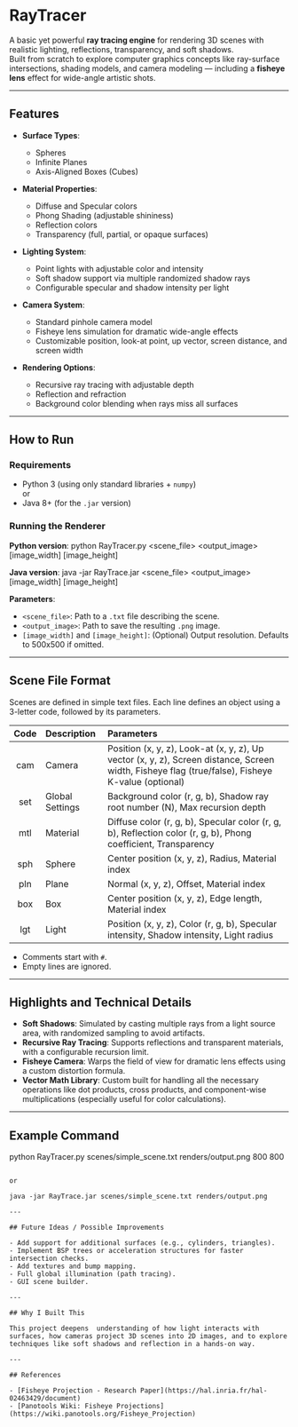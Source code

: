
# RayTracer

A basic yet powerful **ray tracing engine** for rendering 3D scenes with realistic lighting, reflections, transparency, and soft shadows.  
Built from scratch to explore computer graphics concepts like ray-surface intersections, shading models, and camera modeling — including a **fisheye lens** effect for wide-angle artistic shots.

---

## Features

- **Surface Types**:
  - Spheres
  - Infinite Planes
  - Axis-Aligned Boxes (Cubes)

- **Material Properties**:
  - Diffuse and Specular colors
  - Phong Shading (adjustable shininess)
  - Reflection colors
  - Transparency (full, partial, or opaque surfaces)

- **Lighting System**:
  - Point lights with adjustable color and intensity
  - Soft shadow support via multiple randomized shadow rays
  - Configurable specular and shadow intensity per light

- **Camera System**:
  - Standard pinhole camera model
  - Fisheye lens simulation for dramatic wide-angle effects
  - Customizable position, look-at point, up vector, screen distance, and screen width

- **Rendering Options**:
  - Recursive ray tracing with adjustable depth
  - Reflection and refraction
  - Background color blending when rays miss all surfaces

---

## How to Run

### Requirements

- Python 3 (using only standard libraries + `numpy`)  
  or
- Java 8+ (for the `.jar` version)

### Running the Renderer

**Python version**:
python RayTracer.py <scene_file> <output_image> [image_width] [image_height]

**Java version**:
java -jar RayTrace.jar <scene_file> <output_image> [image_width] [image_height]

**Parameters**:
- `<scene_file>`: Path to a `.txt` file describing the scene.
- `<output_image>`: Path to save the resulting `.png` image.
- `[image_width]` and `[image_height]`: (Optional) Output resolution. Defaults to 500x500 if omitted.

---

## Scene File Format

Scenes are defined in simple text files. Each line defines an object using a 3-letter code, followed by its parameters.

| Code | Description | Parameters |
|:----:|:------------|:-----------|
| cam | Camera | Position (x, y, z), Look-at (x, y, z), Up vector (x, y, z), Screen distance, Screen width, Fisheye flag (true/false), Fisheye K-value (optional) |
| set | Global Settings | Background color (r, g, b), Shadow ray root number (N), Max recursion depth |
| mtl | Material | Diffuse color (r, g, b), Specular color (r, g, b), Reflection color (r, g, b), Phong coefficient, Transparency |
| sph | Sphere | Center position (x, y, z), Radius, Material index |
| pln | Plane | Normal (x, y, z), Offset, Material index |
| box | Box | Center position (x, y, z), Edge length, Material index |
| lgt | Light | Position (x, y, z), Color (r, g, b), Specular intensity, Shadow intensity, Light radius |

- Comments start with `#`.
- Empty lines are ignored.

---

## Highlights and Technical Details

- **Soft Shadows**: Simulated by casting multiple rays from a light source area, with randomized sampling to avoid artifacts.
- **Recursive Ray Tracing**: Supports reflections and transparent materials, with a configurable recursion limit.
- **Fisheye Camera**: Warps the field of view for dramatic lens effects using a custom distortion formula.
- **Vector Math Library**: Custom built for handling all the necessary operations like dot products, cross products, and component-wise multiplications (especially useful for color calculations).

---

## Example Command

python RayTracer.py scenes/simple_scene.txt renders/output.png 800 800
```

or

java -jar RayTrace.jar scenes/simple_scene.txt renders/output.png

---

## Future Ideas / Possible Improvements

- Add support for additional surfaces (e.g., cylinders, triangles).
- Implement BSP trees or acceleration structures for faster intersection checks.
- Add textures and bump mapping.
- Full global illumination (path tracing).
- GUI scene builder.

---

## Why I Built This

This project deepens  understanding of how light interacts with surfaces, how cameras project 3D scenes into 2D images, and to explore techniques like soft shadows and reflection in a hands-on way.  

---

## References

- [Fisheye Projection - Research Paper](https://hal.inria.fr/hal-02463429/document)
- [Panotools Wiki: Fisheye Projections](https://wiki.panotools.org/Fisheye_Projection)
